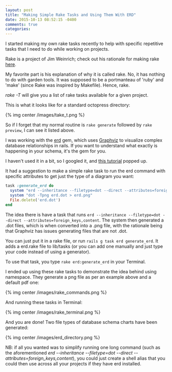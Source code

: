 ```yaml
---
layout: post
title: "Making Simple Rake Tasks and Using Them With ERD"
date: 2015-10-13 08:52:15 -0400
comments: true
categories: 
---
```


I started making my own rake tasks recently to help with specific repetitive tasks that I need to do while working on projects.

Rake is a project of Jim Weinrich; check out his rationale for making rake [here](http://rake.rubyforge.org/files/doc/rational_rdoc.html).

My favorite part is his explanation of why it is called rake. No, it has nothing to do with garden tools. It was supposed to be a portmanteau of 'ruby' and 'make' (since Rake was inspired by Makefile). Hence, rake.

*rake -T* will give you a list of rake tasks available for a given project.

This is what it looks like for a standard octopress directory:

{% img center /images/take_t.png %}

So if I forget that my normal routine is `rake generate` followed by `rake preview`, I can see it listed above.

I was working with the [erd](https://github.com/voormedia/rails-erd) gem, which uses [Graphviz](http://www.graphviz.org/) to visualize complex database relationships in rails. If you want to understand what exactly is happening in your schema, it's the gem for you.

I haven't used it in a bit, so I googled it, and [this tutorial](https://ryanboland.com/blog/creating-a-database-diagram-with-rails-erd/) popped up.

It had a suggestion to make a simple rake task to run the erd command with specific attributes to get just the type of a diagram you want:

  ```ruby desc 'Generate Entity Relationship Diagram'
  task :generate_erd do
    system "erd --inheritance --filetype=dot --direct --attributes=foreign_keys,content"
    system "dot -Tpng erd.dot > erd.png"
    File.delete('erd.dot')
  end
  ```

The idea there is have a task that runs `erd --inheritance --filetype=dot --direct --attributes=foreign_keys,content`. The system then generated a .dot files, which is when converted into a .png file, with the rationale being that Graphviz has issues generating files that are not .dot. 

You can just put it in a rake file, or run `rails g task erd generate_erd`. It adds a erd.rake file to lib/tasks (or you can add one manually and just type your code instead of using a generator). 

To use that task, you type `rake erd:generate_erd` in your Terminal.

I ended up using these rake tasks to demonstrate the idea behind using namespace. They generate a png file as per an example above and a default pdf one:

{% img center /images/rake_commands.png %}

And running these tasks in Terminal:

{% img center /images/rake_terminal.png %}

And you are done! Two file types of database schema charts have been generated:

{% img center /images/erd_directory.png %}

NB: if all you wanted was to simplify running one long command (such as the aforementioned *erd --inheritance --filetype=dot --direct --attributes=foreign_keys,content*), you could just create a shell alias that you could then use across all your projects if they have erd installed. 






